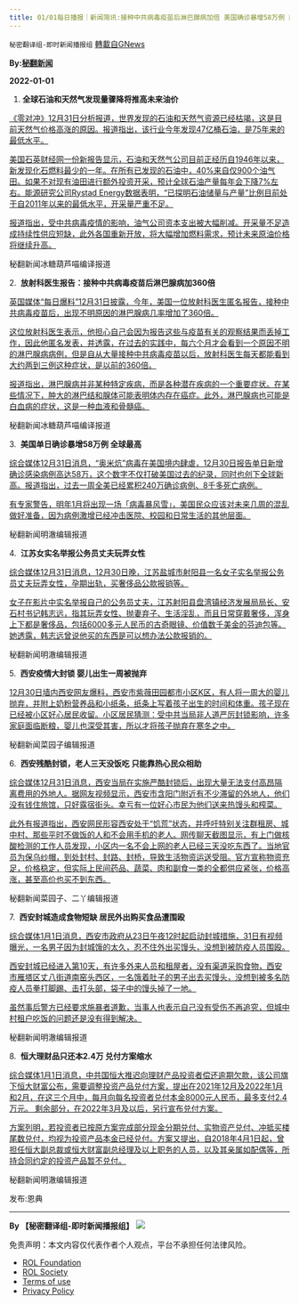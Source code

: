 ```yaml
---
title: 01/01每日播报｜新闻简讯:接种中共病毒疫苗后淋巴腺病加倍 美国确诊暴增58万例 西安残酷封锁
---
```

`秘密翻译组-即时新闻播报组` [轉載自GNews](https://gnews.org/zh-hans/1811042/)

**By:[秘翻新闻](https://gtv.org/broadcast/watch/61d01760ecc0b216cbb3225d)**

**2022-01-01**

1. **全球石油和天然气发现量骤降将推高未来油价**


[《零对冲》12月31日分析报道，世界发现的石油和天然气资源已经枯竭，这是目前天然气价格高涨的原因。报道指出，该行业今年发现47亿桶石油，是75年来的最低水平。](https://www.zerohedge.com/markets/oil-and-gas-discoveries-plunge-lowest-level-75-years)

[美国石英财经网一份新报告显示，石油和天然气公司目前正经历自1946年以来，新发现化石燃料最少的一年。在所有已发现的石油中，40%来自仅900个油气田。如果不对现有油田进行额外投资开采，预计全球石油产量每年会下降7%左右。能源研究公司Rystad Energy数据表明，“已探明石油储量与产量”比例目前处于自2011年以来的最低水平，开采量严重不足。](https://www.zerohedge.com/markets/oil-and-gas-discoveries-plunge-lowest-level-75-years)

[报道指出，受中共病毒疫情的影响，油气公司资本支出被大幅削减。开采量不足造成持续性供应短缺，此外各国重新开放，将大幅增加燃料需求，预计未来原油价格将继续升高。](https://www.zerohedge.com/markets/oil-and-gas-discoveries-plunge-lowest-level-75-years)

秘翻新闻冰糖葫芦喵编译报道

2.  **放射科医生报告：接种中共病毒疫苗后淋巴腺病加360倍**

[英国媒体“每日爆料”12月31日披露，今年，美国一位放射科医生匿名报告，接种中共病毒疫苗后，出现不明原因的淋巴腺病几率增加了360倍。](https://dailyexpose.uk/2021/12/31/radiologist-reports-360x-increase-in-adenopathy-swelling-glands-post-covid-19-vaccination/)

[这位放射科医生表示，他担心自己会因为报告这些与疫苗有关的观察结果而丢掉工作，因此他匿名发表，并透露，在过去的实践中，每六个月才会看到一个原因不明的淋巴腺病病例，但是自从大量接种中共病毒疫苗以后，放射科医生每天都能看到大约两到三例这种症状，是以前的360倍。](https://dailyexpose.uk/2021/12/31/radiologist-reports-360x-increase-in-adenopathy-swelling-glands-post-covid-19-vaccination/)

[报道指出，淋巴腺病并非某种特定疾病，而是各种潜在疾病的一个重要症状。在某些情况下，肿大的淋巴结和腺体可能表明体内存在癌症。此外，淋巴腺病也可能是白血病的症状，这是一种血液和骨髓癌。](https://dailyexpose.uk/2021/12/31/radiologist-reports-360x-increase-in-adenopathy-swelling-glands-post-covid-19-vaccination/)

秘翻新闻冰糖葫芦喵编译报道

3.  **美国单日确诊暴增58万例 全球最高**

[综合媒体12月31日消息，“奥米炕”病毒在美国境内肆虐，12月30日报告单日新增确诊感染病例高达58万，这个数字不仅打破美国过去的纪录，同时也创下全球新高。报道指出，过去一周全美已经累积240万确诊病例、8千多死亡病例。](https://tw.news.yahoo.com/%E7%BE%8E%E5%9C%8B%E5%96%AE%E6%97%A5%E7%A2%BA%E8%A8%BA%E6%9A%B4%E5%A2%9E58%E8%90%AC%E4%BE%8B%E5%89%B5%E4%B8%96%E7%95%8C%E7%B4%80%E9%8C%84-%E5%B0%88%E5%AE%B6%E6%86%82%E5%BF%831%E6%9C%88%E6%81%90%E9%9D%A2%E5%B0%8D-%E7%97%85%E6%AF%92%E6%9A%B4%E9%A2%A8%E9%9B%AA-%E8%A5%B2%E6%93%8A-055940278.html%20https://www.ettoday.net/news/20211231/2158633.htm)

[有专家警告，明年1月将出现一场「病毒暴风雪」，美国民众应该对未来几周的混乱做好准备，因为病例激增已经冲击医院、校园和日常生活的其他层面。](https://tw.news.yahoo.com/%E7%BE%8E%E5%9C%8B%E5%96%AE%E6%97%A5%E7%A2%BA%E8%A8%BA%E6%9A%B4%E5%A2%9E58%E8%90%AC%E4%BE%8B%E5%89%B5%E4%B8%96%E7%95%8C%E7%B4%80%E9%8C%84-%E5%B0%88%E5%AE%B6%E6%86%82%E5%BF%831%E6%9C%88%E6%81%90%E9%9D%A2%E5%B0%8D-%E7%97%85%E6%AF%92%E6%9A%B4%E9%A2%A8%E9%9B%AA-%E8%A5%B2%E6%93%8A-055940278.html%20https://www.ettoday.net/news/20211231/2158633.htm)

秘翻新闻明澈编辑报道

4.  **江苏女实名举报公务员丈夫玩弄女性**

[综合媒体12月31日消息，12月30日晚，江苏盐城市射阳县一名女子实名举报公务员丈夫玩弄女性，孕期出轨，买奢侈品公款报销等。](https://www.hk01.com/%E5%8D%B3%E6%99%82%E4%B8%AD%E5%9C%8B/718601/%E6%B1%9F%E8%98%87%E5%A5%B3%E5%AF%A6%E5%90%8D%E8%88%89%E5%A0%B1%E5%85%AC%E5%8B%99%E5%93%A1%E4%B8%88%E5%A4%AB%E7%8E%A9%E5%BC%84%E5%A5%B3%E6%80%A7-%E5%85%AC%E6%AC%BE%E6%B6%88%E8%B2%BB%E6%95%B8%E5%8D%83%E7%BE%8E%E9%87%91fendi%E5%8C%85%20https://www.soundofhope.org/post/580100?lang=b5)

[女子在影片中实名举报自己的公务员丈夫，江苏射阳县盘湾镇经济发展局局长、安石村书记韩志远，指其玩弄女性、抛妻弃子、生活淫乱，而且日常穿戴奢侈，浑身上下都是奢侈品，包括6000多元人民币的古奇眼镜、价值数千美金的芬迪包等。她透露，韩志远曾说他买的东西是可以想办法公款报销的。](https://www.hk01.com/%E5%8D%B3%E6%99%82%E4%B8%AD%E5%9C%8B/718601/%E6%B1%9F%E8%98%87%E5%A5%B3%E5%AF%A6%E5%90%8D%E8%88%89%E5%A0%B1%E5%85%AC%E5%8B%99%E5%93%A1%E4%B8%88%E5%A4%AB%E7%8E%A9%E5%BC%84%E5%A5%B3%E6%80%A7-%E5%85%AC%E6%AC%BE%E6%B6%88%E8%B2%BB%E6%95%B8%E5%8D%83%E7%BE%8E%E9%87%91fendi%E5%8C%85%20https://www.soundofhope.org/post/580100?lang=b5)

秘翻新闻明澈编辑报道

5.  **西安疫情大封锁 婴儿出生一周被抛弃**

[12月30日墙内西安网友爆料，西安市紫薇田园都市小区K区，有人将一周大的婴儿抛弃，并附上奶粉营养品和小纸条，纸条上写着孩子出生的时间和体重。孩子现在已经被小区好心居民收留。小区居民猜测：受中共当局非人道严厉封锁影响，许多家庭面临断粮，婴儿也深受其害，所以才将孩子抛弃在寒冬之中。](https://cdn.discordapp.com/attachments/895315867368312852/926481776719851550/WeChat_20211231193857.mp4%20https://cdn.discordapp.com/attachments/895315867368312852/926481802573541396/20211231193852.jpg%20https://cdn.discordapp.com/attachments/895315867368312852/926481802854563850/20211231193900.jpg%20https://cdn.discordapp.com/attachments/895315867368312852/926481803097817148/20211231193903.jpg%20https://cdn.discordapp.com/attachments/895315867368312852/926481803315925043/20211231193907.jpg%206.%20https://cdn.discordapp.com/attachments/895315867368312852/926481976553242625/)

秘翻新闻菜园子编辑报道

6.  **西安残酷封锁，老人三天没饭吃 只能靠热心民众相助**

[综合媒体12月31日消息，西安当局在实施严酷封锁后，出现大量无法支付高昂隔离费用的外地人。据网友视频显示，西安市含阳门附近有不少滞留的外地人，他们没有钱住旅馆，只好露宿街头。幸亏有一位好心市民为他们送来热馒头和榨菜。](https://cdn.discordapp.com/attachments/895315867368312852/926481976553242625/WeChat_20211231185830.mp4%20https://cdn.discordapp.com/attachments/895315867368312852/926482019058352228/WeChat_20211231185838.mp4%20https://m.ntdtv.com/gb/2021/12/31/a103308826.html)

[此外有报道指出，西安网民形容西安处于“饥荒”状态，并呼吁特别关注群租房、城中村、那些平时不做饭的人和不会用手机的老人。网传聊天截图显示，有上门做核酸检测的工作人员发现，小区内一名不会上网的老人已经三天没吃东西了。当地官员为保乌纱帽，到处封村、封路、封桥，导致生活物资运送受阻。官方宣称物资充足，价格稳定，但实际上民间药品、蔬菜、肉和副食一类的全都供应紧张，价格高涨，甚至高价也买不到东西。](https://cdn.discordapp.com/attachments/895315867368312852/926481976553242625/WeChat_20211231185830.mp4%20https://cdn.discordapp.com/attachments/895315867368312852/926482019058352228/WeChat_20211231185838.mp4%20https://m.ntdtv.com/gb/2021/12/31/a103308826.html)

秘翻新闻菜园子、二丫编辑报道

7.  **西安封城造成食物短缺 居民外出购买食品遭围殴**

[综合媒体1月1日消息，西安市政府从23日午夜12时起启动封城措施，31日有视频曝光，一名男子因为封城饿的太久，忍不住外出买馒头，没想到被防疫人员围殴。](https://tw.news.yahoo.com/%E8%A5%BF%E5%AE%89%E5%B0%81%E5%9F%8E%E6%B2%92%E9%A3%9F%E7%89%A9-%E7%94%B7%E5%87%BA%E9%96%80%E8%B2%B7%E9%A5%85%E9%A0%AD%E9%81%AD%E5%9C%8D%E6%AF%86-015016377.html%20https://www.setn.com/News.aspx?NewsID=1050945)

[西安封城已经进入第10天，有许多外来人员和租屋者，没有渠道采购食物，西安市雁塔区丈八街道南窑头西区，一名饿着肚子的男子出去买馒头，没想到被多名防疫人员拳打脚踢、击打头部，袋子中的馒头掉了一地。](https://tw.news.yahoo.com/%E8%A5%BF%E5%AE%89%E5%B0%81%E5%9F%8E%E6%B2%92%E9%A3%9F%E7%89%A9-%E7%94%B7%E5%87%BA%E9%96%80%E8%B2%B7%E9%A5%85%E9%A0%AD%E9%81%AD%E5%9C%8D%E6%AF%86-015016377.html%20https://www.setn.com/News.aspx?NewsID=1050945)

[虽然事后警方已经要求施暴者道歉，当事人也表示自己没有受伤不再追究，但城中村租户吃饭的问题还是没有得到解决。](https://tw.news.yahoo.com/%E8%A5%BF%E5%AE%89%E5%B0%81%E5%9F%8E%E6%B2%92%E9%A3%9F%E7%89%A9-%E7%94%B7%E5%87%BA%E9%96%80%E8%B2%B7%E9%A5%85%E9%A0%AD%E9%81%AD%E5%9C%8D%E6%AF%86-015016377.html%20https://www.setn.com/News.aspx?NewsID=1050945)

秘翻新闻明澈编辑报道

8.  **恒大理财品只还本2.4万 兑付方案缩水**

[综合媒体1月1日消息，中共国恒大推迟向理财产品投资者偿还逾期欠款，该公司旗下恒大财富公布，需要调整投资产品兑付方案，提出在2021年12月及2022年1月和2月，在这三个月中，每月向每名投资者兑付本金8000元人民币，最多支付2.4万元。 剩余部分，在2022年3月及以后，另行宣布兑付方案。](https://hk.news.yahoo.com/%E6%81%92%E5%A4%A7%E7%90%86%E8%B2%A1%E5%93%81%E5%8F%AA%E9%82%84%E6%9C%AC2-4%E8%90%AC-%E5%85%8C%E4%BB%98%E6%96%B9%E6%A1%88%E7%B8%AE%E6%B0%B4-%E9%A4%98%E6%AC%BE3%E6%9C%88%E5%86%8D%E5%AE%9A%E5%A5%AA-195100874.html%20https://hk.finance.yahoo.com/news/%E6%81%92%E5%A4%A7%E8%B2%A1%E5%AF%8C%E8%AA%BF%E6%95%B4%E6%8A%95%E8%B3%87%E7%94%A2%E5%93%81%E5%85%8C%E4%BB%98%E6%96%B9%E6%A1%88-071819021.html)

[方案列明，若投资者已按原方案完成部分现金分期兑付、实物资产兑付、冲抵买楼尾数兑付，均视为投资产品本金已经兑付。方案又提出，自2018年4月1日起，曾担任恒大副总裁或恒大财富副总经理及以上职务的人员，以及其亲属如配偶等，所持合同约定的投资产品暂不兑付。](https://hk.news.yahoo.com/%E6%81%92%E5%A4%A7%E7%90%86%E8%B2%A1%E5%93%81%E5%8F%AA%E9%82%84%E6%9C%AC2-4%E8%90%AC-%E5%85%8C%E4%BB%98%E6%96%B9%E6%A1%88%E7%B8%AE%E6%B0%B4-%E9%A4%98%E6%AC%BE3%E6%9C%88%E5%86%8D%E5%AE%9A%E5%A5%AA-195100874.html%20https://hk.finance.yahoo.com/news/%E6%81%92%E5%A4%A7%E8%B2%A1%E5%AF%8C%E8%AA%BF%E6%95%B4%E6%8A%95%E8%B3%87%E7%94%A2%E5%93%81%E5%85%8C%E4%BB%98%E6%96%B9%E6%A1%88-071819021.html)

秘翻新闻明澈编辑报道

发布:恩典

* * *

**By 【秘密翻译组-即时新闻播报组】**
![](https://assets.gnews.org/wp-content/uploads/2022/01/截圖-2021-12-28-00.48.35.png)
 

免责声明：本文内容仅代表作者个人观点，平台不承担任何法律风险。

- [ROL Foundation](https://rolfoundation.org/)
- [ROL Society](https://rolsociety.org/)
- [Terms of use](https://gnews.org/terms-of-use-3/)
- [Privacy Policy](https://gnews.org/privacy-policy/)
